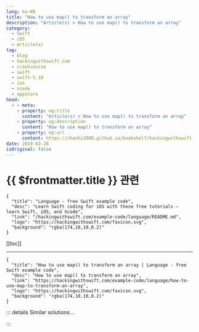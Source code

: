 ```yaml
---
lang: ko-KR
title: "How to use map() to transform an array"
description: "Article(s) > How to use map() to transform an array"
category:
  - Swift
  - iOS
  - Article(s)
tag: 
  - blog
  - hackingwithswift.com
  - crashcourse
  - swift
  - swift-5.10
  - ios
  - xcode
  - appstore
head:
  - - meta:
    - property: og:title
      content: "Article(s) > How to use map() to transform an array"
    - property: og:description
      content: "How to use map() to transform an array"
    - property: og:url
      content: https://chanhi2000.github.io/bookshelf/hackingwithswift.com/example-code/language/how-to-use-map-to-transform-an-array.html
date: 2019-03-28
isOriginal: false
---
```


# {{ $frontmatter.title }} 관련

```component VPCard
{
  "title": "Language - free Swift example code",
  "desc": "Learn Swift coding for iOS with these free tutorials – learn Swift, iOS, and Xcode",
  "link": "/hackingwithswift.com/example-code/language/README.md",
  "logo": "https://hackingwithswift.com/favicon.svg",
  "background": "rgba(174,10,10,0.2)"
}
```

[[toc]]

---

```component VPCard
{
  "title": "How to use map() to transform an array | Language - free Swift example code",
  "desc": "How to use map() to transform an array",
  "link": "https://hackingwithswift.com/example-code/language/how-to-use-map-to-transform-an-array",
  "logo": "https://hackingwithswift.com/favicon.svg",
  "background": "rgba(174,10,10,0.2)"
}
```

<!-- TODO: 작성 -->

<!-- 
The `map()` method allows us to transform arrays (and indeed any kind of collection) using a transformation closure we specify. The return value will be an array of the same size, containing your transformed elements.

For example, given the following array:

```swift
let numbers = [1, 2, 3, 4]
```

We could use `map()` to transform those numbers so they are doubled, like this:

```swift
let doubled = numbers.map { $0 * 2 }
```

You can map whatever you want. For example, you could convert an array of strings to be uppercase:

```swift
let strings = ["John", "Paul", "George", "Ringo"]
let uppercased = strings.map { $0.uppercased() }
```

-->

::: details Similar solutions…

<!--
/example-code/language/how-to-use-compactmap-to-transform-an-array">How to use compactMap() to transform an array 
/example-code/language/how-to-transform-a-dictionary-using-mapvalues">How to transform a dictionary using mapValues() 
/example-code/games/how-to-create-a-random-terrain-tile-map-using-sktilemapnode-and-gkperlinnoisesource">How to create a random terrain tile map using SKTileMapNode and GKPerlinNoiseSource 
/quick-start/concurrency/how-to-manipulate-an-asyncsequence-using-map-filter-and-more">How to manipulate an AsyncSequence using map(), filter(), and more 
/quick-start/swiftui/how-to-show-a-map-view">How to show a Map view</a>
-->

:::

